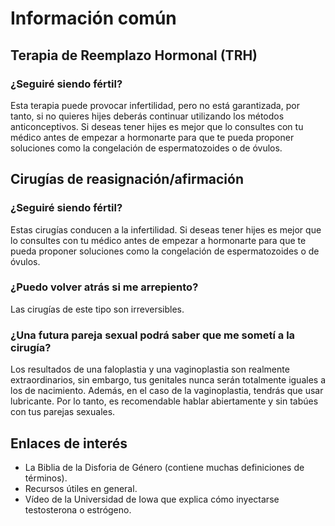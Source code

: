 # Información común
## Terapia de Reemplazo Hormonal (TRH)
### ¿Seguiré siendo fértil?

Esta terapia puede provocar infertilidad, pero no está garantizada, por tanto, si no quieres hijes deberás continuar utilizando los métodos anticonceptivos. Si deseas tener hijes es mejor que lo consultes con tu médico antes de empezar a hormonarte para que te pueda proponer soluciones como la congelación de espermatozoides o de óvulos.

## Cirugías de reasignación/afirmación
### ¿Seguiré siendo fértil?

Estas cirugías conducen a la infertilidad. Si deseas tener hijes es mejor que lo consultes con tu médico antes de empezar a hormonarte para que te pueda proponer soluciones como la congelación de espermatozoides o de óvulos.

### ¿Puedo volver atrás si me arrepiento?

Las cirugías de este tipo son irreversibles.

### ¿Una futura pareja sexual podrá saber que me sometí a la cirugía?

Los resultados de una faloplastia y una vaginoplastia son realmente extraordinarios, sin embargo, tus genitales nunca serán totalmente iguales a los de nacimiento. Además, en el caso de la vaginoplastia, tendrás que usar lubricante. Por lo tanto, es recomendable hablar abiertamente y sin tabúes con tus parejas sexuales.

## Enlaces de interés
* La Biblia de la Disforia de Género (contiene muchas definiciones de términos).
* Recursos útiles en general.
* Vídeo de la Universidad de Iowa que explica cómo inyectarse testosterona o estrógeno.